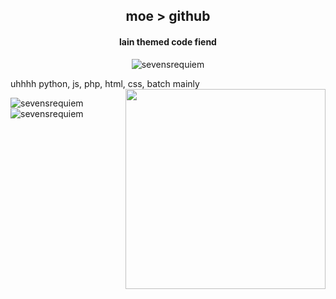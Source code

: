 
<h2 align="center">moe > github</h1>
<h4 align="center">lain themed code fiend</h3>

<p align="center"> <img src="https://komarev.com/ghpvc/?username=sevensrequiem&label=Profile%20views&color=720eb4&style=flat-square" alt="sevensrequiem" /> </p>

uhhhh python, js, php, html, css, batch mainly
<a href="https://requiem.moe" target="_blank"><img align="right" src="https://requiem.moe/banner.gif" width="auto" height="320" /></a>

<p><img align="left" src="https://github-readme-stats.vercel.app/api/top-langs?username=sevensrequiem&show_icons=true&theme=merko&locale=en&layout=compact" alt="sevensrequiem" /></p>

<p>&nbsp;<img align="center" src="https://github-readme-stats.vercel.app/api?username=sevensrequiem&show_icons=true&theme=merko&locale=en" alt="sevensrequiem" /></p>
